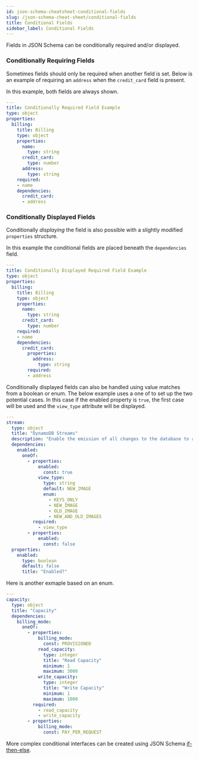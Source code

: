 ```yaml
---
id: json-schema-cheatsheet-conditional-fields
slug: /json-schema-cheat-sheet/conditional-fields
title: Conditional Fields
sidebar_label: Conditional Fields
---
```


Fields in JSON Schema can be conditionally required and/or displayed.

### Conditionally Requiring Fields

Sometimes fields should only be required when another field is set. Below is an example of requiring an `address` when the `credit_card` field is present.

In this example, both fields are always shown.

```yaml
---
title: Conditionally Required Field Example
type: object
properties:
  billing:
    title: Billing
    type: object
    properties:
      name:
        type: string
      credit_card:
        type: number
      address:
        type: string
    required:
    - name
    dependencies:
      credit_card:
      - address
```

### Conditionally Displayed Fields

Conditionally _displaying_ the field is also possible with a slightly modified `properties` structure.

In this example the conditional fields are placed beneath the `dependencies` field.

```yaml
---
title: Conditionally Displayed Required Field Example
type: object
properties:
  billing:
    title: Billing
    type: object
    properties:
      name:
        type: string
      credit_card:
        type: number
    required:
    - name
    dependencies:
      credit_card:
        properties:
          address:
            type: string
        required:
        - address
```

Conditionally displayed fields can also be handled using value matches from a boolean or enum. The below example uses a one of to set up the two potential cases. In this case if the enabled property is `true`, the first case will be used and the `view_type` attribute will be displayed.

```yaml
---
stream:
  type: object
  title: "DynamoDB Streams"
  description: "Enable the emission of all changes to the database to a DynamoDB stream which can be consumed by a downstream service."
  dependencies:
    enabled:
      oneOf:
        - properties:
            enabled:
              const: true
            view_type:
              type: string
              default: NEW_IMAGE
              enum:
                - KEYS_ONLY
                - NEW_IMAGE
                - OLD_IMAGE
                - NEW_AND_OLD_IMAGES
          required:
            - view_type
        - properties:
            enabled:
              const: false
  properties:
    enabled:
      type: boolean
      default: false
      title: "Enabled?"
```

Here is another exmaple based on an enum.

```yaml
---
capacity:
  type: object
  title: "Capacity"
  dependencies:
    billing_mode:
      oneOf:
        - properties:
            billing_mode:
              const: PROVISIONED
            read_capacity:
              type: integer
              title: "Read Capacity"
              minimum: 1
              maximum: 3000
            write_capacity:
              type: integer
              title: "Write Capacity"
              minimum: 1
              maximum: 1000
          required:
            - read_capacity
            - write_capacity
        - properties:
            billing_mode:
              const: PAY_PER_REQUEST
```

More complex conditional interfaces can be created using JSON Schema [if-then-else](https://json-schema.org/understanding-json-schema/reference/conditionals.html#if-then-else).
